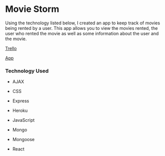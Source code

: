 
# Movie Storm


Using the technology listed below, I created an app to keep track of movies being rented by a user. This app allows you to view the movies rented, the user who rented the movie as well as some information about the user and the movie. 



[Trello](https://trello.com/b/sCAzrpbV/movie-storm)

[App](https://movie-storm.herokuapp.com/)

### Technology Used


* AJAX


* CSS


* Express


* Heroku


* JavaScript


* Mongo


* Mongoose


* React
